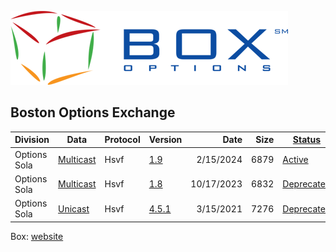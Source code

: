 [![Box](https://github.com/Open-Markets-Initiative/Directory/blob/main/Organizations/Box/Images/Logo.png)](https://boxoptions.com)


## Boston Options Exchange

| Division | Data | Protocol | Version | Date | Size | [Status][Omi.Glossary.Status] | [Testing][Omi.Glossary.Testing] | Specification |
| --- | --- | --- | --- | ---: | ---: | --- | --- | --- |
| Options Sola | [Multicast][Box.Options.Sola.Multicast.Hsvf.v1.9.Dissector] | Hsvf | [1.9][Box.Options.Sola.Multicast.Hsvf.v1.9.Dissector] | 2/15/2024 | 6879 | [Active][Omi.Glossary.Status.Active] | [Verified][Omi.Glossary.Testing.Verified] | [url][Box.Options.Sola.Multicast.Hsvf.v1.9.Url] - [pdf][Box.Options.Sola.Multicast.Hsvf.v1.9.Pdf] |
| Options Sola | [Multicast][Box.Options.Sola.Multicast.Hsvf.v1.8.Dissector] | Hsvf | [1.8][Box.Options.Sola.Multicast.Hsvf.v1.8.Dissector] | 10/17/2023 | 6832 | [Deprecated][Omi.Glossary.Status.Deprecated] | [Verified][Omi.Glossary.Testing.Verified] | [url][Box.Options.Sola.Multicast.Hsvf.v1.8.Url] - [pdf][Box.Options.Sola.Multicast.Hsvf.v1.8.Pdf] |
| Options Sola | [Unicast][Box.Options.Sola.Unicast.Hsvf.v4.5.1.Dissector] | Hsvf | [4.5.1][Box.Options.Sola.Unicast.Hsvf.v4.5.1.Dissector] | 3/15/2021 | 7276 | [Deprecated][Omi.Glossary.Status.Deprecated] | [Verified][Omi.Glossary.Testing.Verified] | [pdf][Box.Options.Sola.Unicast.Hsvf.v4.5.1.Pdf] |


Box: [website](https://boxoptions.com "Go to Boston Options Exchange")


[Omi.Glossary.Status]: https://github.com/Open-Markets-Initiative/Directory/blob/main/Glossary/Status.md "Protocol Deployment Status"
[Omi.Glossary.Status.Active]: https://github.com/Open-Markets-Initiative/Directory/blob/main/Glossary/Status.md "Deployment Status: Protocol is in active production"
[Omi.Glossary.Status.Deprecated]: https://github.com/Open-Markets-Initiative/Directory/blob/main/Glossary/Status.md "Deployment Status: Protocol is no longer in active use"
[Omi.Glossary.Status.Future]: https://github.com/Open-Markets-Initiative/Directory/blob/main/Glossary/Status.md "Deployment Status: Protocol is not yet deployed to an active production environment"
[Omi.Glossary.Status.Unknown]: https://github.com/Open-Markets-Initiative/Directory/blob/main/Glossary/Status.md "Deployment Status: Protocol deployment status is unknown"
[Omi.Glossary.Status.Header]: https://github.com/Open-Markets-Initiative/Directory/blob/main/Glossary/Status.md "Deployment Status: Header only protocol provided for debugging"
[Omi.Glossary.Testing]: https://github.com/Open-Markets-Initiative/Directory/blob/main/Glossary/Testing.md "Protocol Testing Status"
[Omi.Glossary.Testing.Verified]: https://github.com/Open-Markets-Initiative/Directory/blob/main/Glossary/Testing.md "Testing Status: Protocol has been tested on live data"
[Omi.Glossary.Testing.Incomplete]: https://github.com/Open-Markets-Initiative/Directory/blob/main/Glossary/Testing.md "Testing Status: Protocol has been tested on live data but contains known issues"
[Omi.Glossary.Testing.Beta]: https://github.com/Open-Markets-Initiative/Directory/blob/main/Glossary/Testing.md "Testing Status: Protocol has not been tested and structure is speculative"
[Omi.Glossary.Testing.Untested]: https://github.com/Open-Markets-Initiative/Directory/blob/main/Glossary/Testing.md "Testing Status: Protocol has not been tested on live data"

[Box.Options.Sola.Unicast.Hsvf.v4.5.1.Dissector]: https://github.com/Open-Markets-Initiative/wireshark-lua/blob/main/Box/Box_Options_Sola_Unicast_Hsvf_v4_5_1_Dissector.lua "Box Options Sola Unicast Hsvf v4.5.1 Wireshark Dissector"
[Box.Options.Sola.Unicast.Hsvf.v4.5.1.Pdf]: https://github.com/Open-Markets-Initiative/Directory/blob/main/Organizations/Box/Specifications/Box.Options.Sola.Unicast.Hsvf.v4.5.pdf "Boston Options Exchange 4.5.1 Pdf"
[Box.Options.Sola.Multicast.Hsvf.v1.8.Dissector]: https://github.com/Open-Markets-Initiative/wireshark-lua/blob/main/Box/Box_Options_Sola_Multicast_Hsvf_v1_8_Dissector.lua "Box Options Sola Multicast Hsvf v1.8 Wireshark Dissector"
[Box.Options.Sola.Multicast.Hsvf.v1.8.Url]: https://boxoptions.com/technology/trading-interface-specifications "Boston Options Exchange 1.8 Url"
[Box.Options.Sola.Multicast.Hsvf.v1.8.Pdf]: https://github.com/Open-Markets-Initiative/Directory/blob/main/Organizations/Box/Specifications/Box.Options.Sola.Multicast.Hsvf.v1.8.pdf "Boston Options Exchange 1.8 Pdf"
[Box.Options.Sola.Multicast.Hsvf.v1.9.Dissector]: https://github.com/Open-Markets-Initiative/wireshark-lua/blob/main/Box/Box_Options_Sola_Multicast_Hsvf_v1_9_Dissector.lua "Box Options Sola Multicast Hsvf v1.9 Wireshark Dissector"
[Box.Options.Sola.Multicast.Hsvf.v1.9.Url]: https://boxoptions.com/technology/trading-interface-specifications "Boston Options Exchange 1.9 Url"
[Box.Options.Sola.Multicast.Hsvf.v1.9.Pdf]: https://github.com/Open-Markets-Initiative/Directory/blob/main/Organizations/Box/Specifications/Box.Options.Sola.Multicast.Hsvf.v1.9.pdf "Boston Options Exchange 1.9 Pdf"
